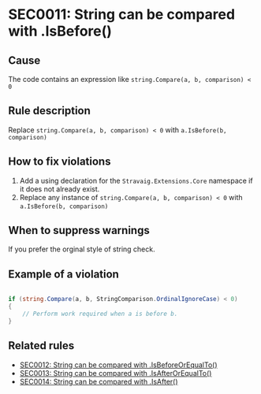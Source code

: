 # SEC0011: String can be compared with .IsBefore()

## Cause

The code contains an expression like `string.Compare(a, b, comparison) < 0`

## Rule description

Replace `string.Compare(a, b, comparison) < 0` with `a.IsBefore(b, comparison)`

## How to fix violations

1. Add a using declaration for the `Stravaig.Extensions.Core` namespace if it does not already exist.
2. Replace any instance of `string.Compare(a, b, comparison) < 0` with `a.IsBefore(b, comparison)`

## When to suppress warnings

If you prefer the orginal style of string check.

## Example of a violation

```csharp

if (string.Compare(a, b, StringComparison.OrdinalIgnoreCase) < 0)
{
    // Perform work required when a is before b.
}
```

## Related rules

* [SEC0012: String can be compared with .IsBeforeOrEqualTo()](SEC0012_ReplaceStringCompareWithIsBeforeOrEqualToAnalyzer.md)
* [SEC0013: String can be compared with .IsAfterOrEqualTo()](SEC0013_ReplaceStringCompareWithIsAfterOrEqualToAnalyzer.md)
* [SEC0014: String can be compared with .IsAfter()](SEC0014_ReplaceStringCompareWithIsAfterAnalyzer.md)
